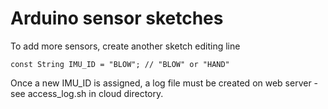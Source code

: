 # Arduino sensor sketches

To add more sensors, create another sketch editing line
```
const String IMU_ID = "BLOW"; // "BLOW" or "HAND"
```
Once a new IMU_ID is assigned, a log file must be created on web server - see access_log.sh in cloud directory.
